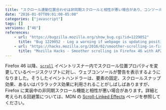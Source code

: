 ```yaml
---
title: "スクロール連動位置合わせは非同期スクロールと相性が悪い場合があり、コンソールに警告が表示されます"
date: "2016-01-07T09:01:00-05:00"
categories: ["javascript"]
tags: []
versions: ["46"]
references:
    - url: "https://bugzilla.mozilla.org/show_bug.cgi?id=1229052"
      title: "Bug 1229052 - Log a warning if webpage is updating positioning properties during a scroll event listener"
    - url: "https://hacks.mozilla.org/2016/02/smoother-scrolling-in-firefox-46-with-apz/"
      title: "Mozilla Hacks - Smoother scrolling in Firefox 46 with APZ"
---
```

Firefox 46 以降、[`scroll`](https://developer.mozilla.org/ja/docs/Web/Events/scroll) イベントリスナー内でスクロール位置プロパティを変更しているページスクリプトに対し、ウェブコンソールが警告を表示するようになりました。そうしたイベントハンドラーは、要素の固定、スクロールスナップ効果、あるいはパララックス効果に利用されることがしばしばありますが、Firefox に実装中の非同期スクロール機能と相性が悪い場合があります。詳細と考えられる回避策については、MDN の [Scroll-Linked Effects](https://developer.mozilla.org/ja/docs/Mozilla/Performance/ScrollLinkedEffects) ページを参照してください。
